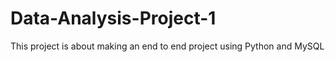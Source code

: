 # Data-Analysis-Project-1
This project is about making an end to end project using Python and MySQL
